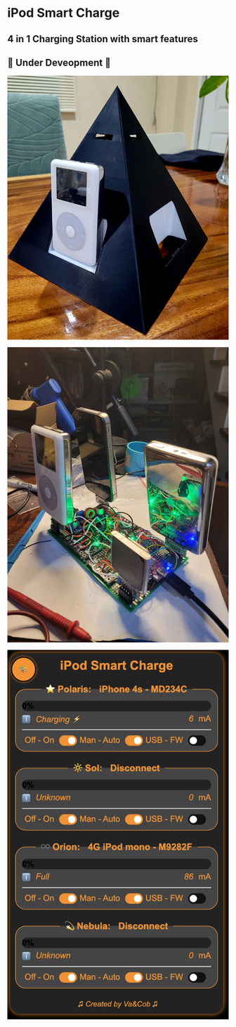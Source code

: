 # iPod Smart Charge
## 4 in 1 Charging Station with smart features
## 🚧 Under Deveopment 🚧

![case](https://github.com/VaAndCob/iPod-Smart-Charge/blob/main/pictures/pyramid.jpg)

![protype](https://github.com/VaAndCob/iPod-Smart-Charge/blob/main/pictures/prototype.jpg)

![UI](https://github.com/VaAndCob/iPod-Smart-Charge/blob/main/pictures/ui.png)